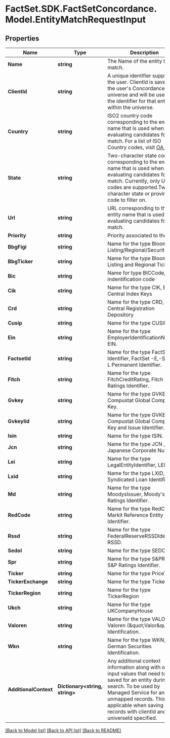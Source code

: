 # FactSet.SDK.FactSetConcordance.Model.EntityMatchRequestInput

## Properties

Name | Type | Description | Notes
------------ | ------------- | ------------- | -------------
**Name** | **string** | The Name of the entity to match. | 
**ClientId** | **string** | A unique identifier supplied by the user. ClientId is saved to the user&#39;s Concordance universe and will be used as the identifier for that entity within the universe.  | [optional] 
**Country** | **string** | ISO2 country code corresponding to the entity name that is used when evaluating candidates for a match. For a list of ISO Country codes, visit [OA 8754](https://my.apps.factset.com/oa/pages/8754#country).  | [optional] 
**State** | **string** | Two-character state code corresponding to the entity name that is used when evaluating candidates for a match. Currently, only US state codes are supported.Two character state or province code to filter on.  | [optional] 
**Url** | **string** | URL corresponding to the entity name that is used when evaluating candidates for a match.  | [optional] 
**Priority** | **string** | Priority associated to the id. | [optional] 
**BbgFigi** | **string** | Name for the type Bloomberg Listing/Regional/Security ID. | [optional] 
**BbgTicker** | **string** | Name for the type Bloomberg Listing and Regional Ticker. | [optional] 
**Bic** | **string** | Name for type BICCode, bank indentification code | [optional] 
**Cik** | **string** | Name for the type CIK, Edgar Central Index Keys | [optional] 
**Crd** | **string** | Name for the type CRD, Central Registration Depository | [optional] 
**Cusip** | **string** | Name for the type CUSIP. | [optional] 
**Ein** | **string** | Name for the type EmployerIdentificationNumber, EIN. | [optional] 
**FactsetId** | **string** | Name for the type FactSet Identifier, FactSet -E,-S,-R, -L Permanent Identifier. | [optional] 
**Fitch** | **string** | Name for the type FitchCreditRating, Fitch Ratings Identifier. | [optional] 
**Gvkey** | **string** | Name for the type GVKEY, Compustat Global Company Key. | [optional] 
**GvkeyIid** | **string** | Name for the type GVKEY+IID, Compustat Global Company Key and Issue Identifier. | [optional] 
**Isin** | **string** | Name for the type ISIN. | [optional] 
**Jcn** | **string** | Name for the type JCN , Japanese Corporate Number. | [optional] 
**Lei** | **string** | Name for the type LegalEntityIdentifier, LEI. | [optional] 
**Lxid** | **string** | Name for the type LXID, Markit Syndicated Loan Identifier. | [optional] 
**Md** | **string** | Name for the type MoodysIssuer, Moody&#39;s Ratings Identifier. | [optional] 
**RedCode** | **string** | Name for the type RedCode, Markit Reference Entity Identifier. | [optional] 
**Rssd** | **string** | Name for the type FederalReserveRSSDIdentifier, RSSD. | [optional] 
**Sedol** | **string** | Name for the type SEDOL. | [optional] 
**Spr** | **string** | Name for the type S&amp;PRating, S&amp;P Ratings Identifier. | [optional] 
**Ticker** | **string** | Name for the type PriceTicker. | [optional] 
**TickerExchange** | **string** | Name for the type TickerExch. | [optional] 
**TickerRegion** | **string** | Name for the type TickerRegion | [optional] 
**Ukch** | **string** | Name for the type UKCompanyHouse | [optional] 
**Valoren** | **string** | Name for the type VALOR, Valoren (\&quot;Valor\&quot;) Identification. | [optional] 
**Wkn** | **string** | Name for the type WKN, German Securities Identification. | [optional] 
**AdditionalContext** | **Dictionary&lt;string, string&gt;** | Any additional context information along with other input values that need to be saved for an entity during search.  To be used by Managed Service for any unmapped records.  This is applicable when saving the records with clientId and universeId specified.  | [optional] 

[[Back to Model list]](../README.md#documentation-for-models) [[Back to API list]](../README.md#documentation-for-api-endpoints) [[Back to README]](../README.md)


